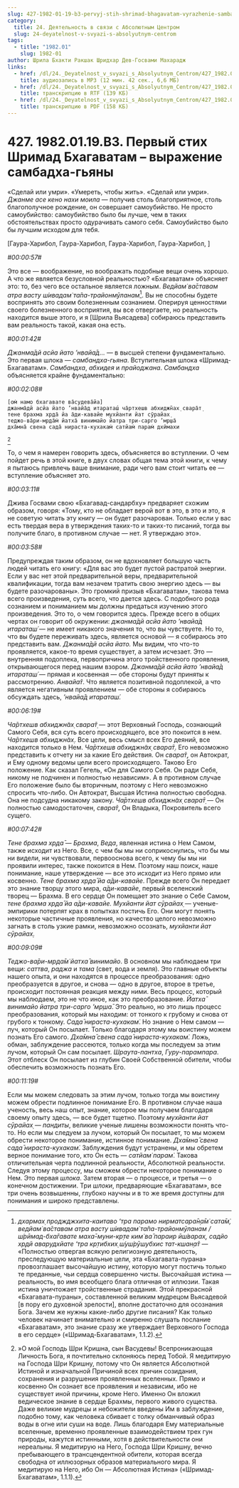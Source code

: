 ```yaml
---
slug: 427-1982-01-19-b3-pervyj-stih-shrimad-bhagavatam-vyrazhenie-sambadha-gyany
category:
  title: 24. Деятельность в связи с Абсолютным Центром
  slug: 24-deyatelnost-v-svyazi-s-absolyutnym-centrom
tags:
  - title: "1982.01"
    slug: 1982-01
author: Шрила Бхакти Ракшак Шридхар Дев-Госвами Махарадж
links:
  - href: /dl/24._Deyatelnost_v_svyazi_s_Absolyutnym_Centrom/427_1982.01.19.B3_SridharMj_Pervyj_stih_Shrimad_Bhagavatam--vyrazhenie_sambadha-gjany.mp3
    title: аудиозапись в MP3 (12 мин. 42 сек., 6,6 МБ)
  - href: /dl/24._Deyatelnost_v_svyazi_s_Absolyutnym_Centrom/427_1982.01.19.B3_SridharMj_Pervyj_stih_Shrimad_Bhagavatam--vyrazhenie_sambadha-gjany.rtf
    title: транскрипцию в RTF (139 КБ)
  - href: /dl/24._Deyatelnost_v_svyazi_s_Absolyutnym_Centrom/427_1982.01.19.B3_SridharMj_Pervyj_stih_Shrimad_Bhagavatam--vyrazhenie_sambadha-gjany.pdf
    title: транскрипцию в PDF (158 КБ)
---
```


# 427. 1982.01.19.B3. Первый стих Шримад Бхагаватам – выражение самбадха-гьяны

«Сделай или умри». «Умереть, чтобы жить». «Сделай или умри». *Джанме асе кено нахи моила* — получив столь благоприятное, столь благополучное рождение, он совершает самоубийство. Не просто самоубийство: самоубийство было бы лучше, чем в таких обстоятельствах просто одурачивать самого себя. Самоубийство было бы лучшим исходом для тебя.

[Гаура-Харибол, Гаура-Харибол, Гаура-Харибол, Гаура-Харибол, ]

*#00:00:57#*

Это все — воображение, но воображать подобные вещи очень хорошо. А что же является безусловной реальностью? «Бхагаватам» объясняет это: то, без чего все остальное является ложным. *Ведйам̇ ва̄ставам атра васту ш́ивадам̇ та̄па-трайонмӯланам*[^_ftn1]. Вы не способны будете воспринять это своим болезненным сознанием. Оперируя ценностями своего болезненного восприятия, вы все отвергаете, но реальность находится выше этого, и я [Шрила Вьясадева] собираюсь представить вам реальность такой, какая она есть.

*#00:01:42#*

*Джанма̄дй асйа йато ’нвайа̄д…* — в высшей степени фундаментально. Это первая шлока — *самбандха-гьяна*. Вступительная шлока «Шримад-Бхагаватам». *Самбандха*, *абхидея* и *прайоджана*. *Самбандха* объясняется крайне фундаментально:

*#00:02:08#*

    [ом̇ намо бхагавате ва̄судева̄йа]
    джанма̄дй асйа йато ’нвайа̄д итараташ́ ча̄ртхешв абхиджн̃ах̣ свара̄т̣
    тене брахма хр̣да̄ йа а̄ди-кавайе мухйанти йат сӯрайах̣
    теджо-ва̄ри-мр̣да̄м̇ йатха̄ винимайо йатра три-сарго ’мр̣ша̄
    дха̄мна̄ свена сада̄ нираста-кухакам̇ сатйам̇ парам̇ дхӣмахи
[^_ftn2]

То, о чем я намерен говорить здесь, объясняется во вступлении. О чем пойдет речь в этой книге, в двух словах общая тема этой книги, к чему я пытаюсь привлечь ваше внимание, ради чего вам стоит читать ее — вступление объясняет это.

*#00:03:11#*

Джива Госвами свою «Бхагавад-сандарбху» предваряет схожим образом, говоря: «Тому, кто не обладает верой вот в это, в это и это, я не советую читать эту книгу — он будет разочарован. Только если у вас есть твердая вера в утверждения таких-то и таких-то писаний, тогда вы получите благо, в противном случае — нет. Я утверждаю это».

*#00:03:58#*

Предупреждая таким образом, он не вдохновляет большую часть людей читать его книгу: «Для вас это будет пустой растратой энергии. Если у вас нет этой предварительной веры, предварительной квалификации, тогда вам незачем тратить свою энергию здесь — вы будете разочарованы». Это громкий призыв «Бхагаватам», такова тема всего произведения, суть всего, что дается здесь. С подобного рода сознанием и пониманием мы должны предаться изучению этого произведения. Это то, о чем говорится здесь. Прежде всего в общих чертах он говорит об окружении: *джанма̄дй асйа йато ’нвайа̄д итараташ́* — не имеет никакого значения то, что вы чувствуете. Но то, что вы будете переживать здесь, является основой — я собираюсь это представить вам. *Джанма̄дй асйа йато.* Мы видим, что что-то проявляется, какое-то время существует, а затем исчезает. Это — внутренняя подоплека, первопричина этого тройственного проявления, открывающегося перед нашим взором. *Джанма̄дй асйа йато ’нвайа̄д итараташ́* — прямая и косвенная — обе стороны будут приняты к рассмотрению. *Анвайа̄т*. Что является позитивной подоплекой, а что является негативным проявлением — обе стороны я собираюсь обсуждать здесь, *’нвайа̄д итараташ́.*

*#00:06:19#*

*Ча̄ртхешв абхиджн̃ах̣ свара̄т̣* — этот Верховный Господь, сознающий Самого Себя, вся суть всего происходящего, все это покоится в нем. *Ча̄ртхешв абхиджн̃ах̣*. Все цели, весь смысл всех Его деяний, все находится только в Нем. *Ча̄ртхешв абхиджн̃ах̣ свара̄т̣*. Его невозможно представить к отчету ни за какие Его действия. Он *свара̄т̣*, он Автократ, и Ему одному ведомы цели всего происходящего. Таково Его положение. Как сказал Гегель, «Он для Самого Себя. Он ради Себя, никому не подчинен и полностью независим». А в противном случае Его положение было бы вторичным, поэтому с Него невозможно спросить что-либо. Он Автократ, Высшая Истина полностью свободна. Она не подсудна никакому закону. *Ча̄ртхешв абхиджн̃ах̣ свара̄т̣* — Он полностью самодостаточен, *свара̄т̣*, Он Владыка, Покровитель всего сущего.

*#00:07:42#*

*Тене брахма хр̣да̄* — *Брахма*, *Веда*, явленная истина о Нем Самом, также исходит из Него. Все, с чем бы мы ни соприкоснулись, что бы мы ни видели, ни чувствовали, первооснова всего, к чему бы мы ни проявили интерес, также покоится в Нем. Поэтому наш поиск, наше понимание, наше утверждение — все это исходит из Него прямо или косвенно. *Тене брахма хр̣да̄ йа а̄ди-кавайе*. Прежде всего Он передает это знание творцу этого мира, *а̄ди-кавайе*, первый вселенский творец — Брахма. В его сердце Он помещает это знание о Себе Самом, *тене брахма хр̣да̄ йа а̄ди-кавайе.* *Мухйанти йат сӯрайах̣* — ученые-эмпирики потерпят крах в попытках постичь Его. Они могут понять некоторые частичные проявления, но качество целого невозможно загнать в столь узкие рамки, невозможно осознать, *мухйанти йат сӯрайах̣.*

*#00:09:09#*

*Теджо-ва̄ри-мр̣да̄м̇ йатха̄ винимайо*. В основном мы наблюдаем три вещи: *саттва*, *раджа* и *тама* (свет, вода и земля). Это главные объекты нашего опыта, и они находятся в процессе преобразования: одно преобразуется в другое, и снова — одно в другое, второе в третье, происходит постоянная реакция между ними. Весь процесс, который мы наблюдаем, это не что иное, как это преобразование. *Йатха̄ винимайо йатра три-сарго ’мр̣ша̄*. Это реально, но это лишь процесс преобразования, который мы находим: от тонкого к грубому и снова от грубого к тонкому. *Сада̄ нираста-кухакам̇*. Но знание о Нем самом — луч, который Он посылает. Только благодаря этому мы воистину можем познать Его самого. *Дха̄мна̄ свена сада̄ нираста-кухакам̇*. Ложь, обман, заблуждение рассеются, только когда мы последуем за этим лучом, который Он сам посылает. *Шраута-пантха*, *Гуру-парампара*. Этот отблеск Он посылает из глубин Своей Собственной обители, чтобы обеспечить возможность познать Его.

*#00:11:19#*

Если мы можем следовать за этим лучом, только тогда мы воистину можем обрести подлинное понимание Его. В противном случае наша ученость, весь наш опыт, знание, которое мы получаем благодаря своему опыту здесь, — все будет тщетно. Поэтому *мухйанти йат сӯрайах̣* — *пандиты*, великие ученые лишены возможности понять что-то. Но если мы следуем за лучом, который Он посылает, то мы можем обрести некоторое понимание, истинное понимание. *Дха̄мна̄ свена сада̄ нираста-кухакам̇*. Заблуждения будут устранены, и мы обретем верное понимание того, кто Он есть — *сатйам̇ парам̇*. Такова отличительная черта подлинной реальности, Абсолютной реальности. Следуя этому процессу, мы сможем обрести некоторое понимание о Нем. Это первая *шлока*. Затем вторая — о процессе, и третья — о конечном достижении. Три *шлоки*, предваряющие «Бхагаватам», все три очень возвышенны, глубоко научны и в то же время доступны для понимания и широко представлены.



[^_ftn1]: *дхармах̣ проджджхита-каитаво ‘тра парамо нирматсара̄н̣а̄м̇ сата̄м̇, ведйам̇ ва̄ставам атра васту ш́ивадам̇ та̄па-трайонмӯланам / ш́рӣмад-бха̄гавате маха̄-муни-кр̣те ким̇ ва̄ параир ӣш́варах̣, садйо хр̣дй аварудхйате ‘тра кр̣тибхих̣ ш́уш́рӯшубхис тат-кшан̣а̄т* — «Полностью отвергая всякую религиозную деятельность, преследующую материальные цели, эта «Бхагавата-пурана» провозглашает высочайшую истину, которую могут постичь только те преданные, чьи сердца совершенно чисты. Высочайшая истина — реальность, во имя всеобщего блага отличная от иллюзии. Такая истина уничтожает тройственные страдания. Этой прекрасной «Бхагавата-пураны», составленной великим мудрецом Вьясадевой [в пору его духовной зрелости], вполне достаточно для осознания Бога. Зачем же нужны какие-либо другие писания? Как только человек начинает внимательно и смиренно слушать послание «Бхагаватам», это знание сразу же утверждает Верховного Господа в его сердце» («Шримад-Бхагаватам», 1.1.2).

[^_ftn2]: »О мой Господь Шри Кришна, сын Васудевы! Всепроникающая Личность Бога, я почтительно склоняюсь перед Тобой. Я медитирую на Господа Шри Кришну, потому что Он является Абсолютной Истиной и изначальной Причиной всех причин созидания, сохранения и разрушения проявленных вселенных. Прямо и косвенно Он сознает все проявления и независим, ибо не существует иной причины, кроме Него. Именно Он вложил ведическое знание в сердце Брахмы, первого живого существа. Даже великие мудрецы и небожители введены Им в заблуждение, подобно тому, как человека сбивает с толку обманчивый образ воды в огне или суши на воде. Лишь благодаря Ему материальные вселенные, временно проявленные взаимодействием трех гун природы, кажутся истинными, хотя в действительности они нереальны. Я медитирую на Него, Господа Шри Кришну, вечно пребывающего в трансцендентной обители, которая всегда свободна от иллюзорных образов материального мира. Я медитирую на Него, ибо Он — Абсолютная Истина» («Шримад-Бхагаватам», 1.1.1).

